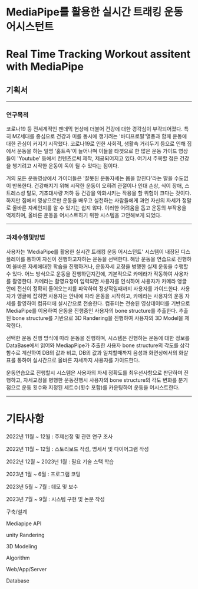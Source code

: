 # MediaPipe를 활용한 실시간 트래킹 운동 어시스턴트

# Real Time Tracking Workout assitent with MediaPipe



## 기획서
---
### 연구목적
코로나19 등 전세계적인 팬데믹 현상에 더불어 건강에 대한 경각심이 부각되어졌다. 특히 MZ세대를 중심으로 건강과 미를 동시에 챙기려는 '바디프로필'열풍과 함께 운동에 대한 관심이 커지기 시작했다. 코로나19로 인한 사회적, 생활속 거리두기 등으로 인해 집에서 운동을 하는 일명 '홈트족'이 늘어나며 이들을 타겟으로 한 많은 운동 가이드 영상들이 'Youtube' 등에서 컨텐츠로써 제작, 제공되어지고 있다. 여기서 주목할 점은 건강을 챙기려고 시작한 운동이 독이 될 수 있다는 점이다. 

거의 모든 운동영상에서 가이더들은 '잘못된 운동자세는 몸을 망친다'라는 말을 수도없이 반복한다. 건강해지기 위해 시작한 운동이 오히려 관절이나 인대 손상, 식이 장애, 스트레스성 탈모, 기초대사량 저하 등 건강을 악화시키는 작용을 할 위험이 크다는 것이다. 하지만 집에서 영상으로만 운동을 배우고 실천하는 사람들에게 과연 자신의 자세가 정말로 올바른 자세인지를 알 수 있기는 쉽지 않다. 이러한 어려움을 돕고 운동의 부작용을 억제하며, 올바른 운동을 어시스트하기 위한 시스템을 고안해보게 되었다. 

---
### 과제수행및방법
사용자는 'MediaPipe를 활용한 실시간 트래킹 운동 어시스턴트' 시스템이 내장된 디스플레이를 통하여 자신이 진행하고자하는 운동을 선택한다. 해당 운동을 연습으로 진행하여 올바른 자세에대한 학습을 진행하거나, 운동자세 교정을 병행한 실제 운동을 수행할 수 있다. 어느 방식으로 운동을 진행하던지간에, 기본적으로 카메라가 작동하여 사용자를 촬영한다. 카메라는 촬영요청이 입력되면 사용자를 인식하여 사용자가 카메라 앵글 안에 전신이 정확히 들어오는지를 파악하여 정상적일때까지 사용자를 가이드한다. 사용자가 앵글에 잡히면 사용자는 안내에 따라 운동을 시작하고, 카메라는 사용자의 운동 자세를 촬영하여 컴퓨터에 실시간으로 전송한다. 컴퓨터는 전송된 영상데이터를 기반으로 MediaPipe를 이용하여 운동을 진행중인 사용자의 bone structure를 추출한다. 추출된 bone structure를 기반으로 3D Randering을 진행하여 사용자의 3D Model을 제작한다.

선택한 운동 진행 방식에 따라 운동을 진행하며, 시스템은 진행하는 운동에 대한 정보를 DataBase에서 읽어와 MediapPipe가 추출한 사용자 bone structure의 각도를 삼각함수로 계산하여 DB의 값과 비교, DB의 값과 일치할때까지 음성과 화면상에서의 화살표를 통하여 실시간으로 올바른 자세까지 사용자를 가이드한다.

운동연습으로 진행할시 시스템은 사용자의 자세 정확도를 최우선사항으로 판단하며 진행하고, 자세교정을 병행한 운동진행시 사용자의 bone structure의 각도 변화를 분기점으로 운동 횟수와 지정된 세트수(횟수 포함)를 카운팅하여 운동을 어시스트한다.

---
# 기타사항
2022년 11월 ~ 12월 : 주제선정 및 관련 연구 조사

2022년 11월 ~ 12월 : 스토리보드 작성, 명세서 및 다이어그램 작성

2022년 12월 ~ 2023년 1월 : 필요 기술 스택 학습

2023년 1월 ~ 6월 : 프로그램 코딩

2023년 5월 ~ 7월 : 데모 및 보수

2023년 7월 ~ 9월 : 시스템 구현 및 논문 작성

구축/설계

Mediapipe API

unity Randering

3D Modeling

Algorithm

Web/App/Server

Database
